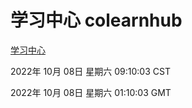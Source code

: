 # 学习中心 colearnhub
[学习中心](http://27.19.33.125:56308/colearnhub/)

2022年 10月 08日 星期六 09:10:03 CST

2022年 10月 08日 星期六 01:10:03 GMT
